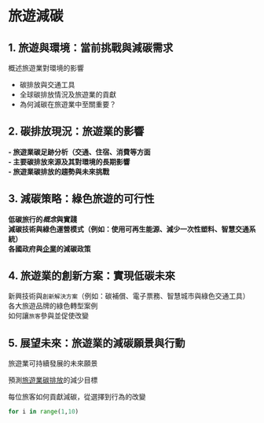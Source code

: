 # 旅遊減碳
## 1. 旅遊與環境：當前挑戰與減碳需求
概述旅遊業對環境的影響
- 碳排放與交通工具
- 全球碳排放情況及旅遊業的貢獻
- 為何減碳在旅遊業中至關重要？
## 2. 碳排放現況：旅遊業的影響
**- 旅遊業碳足跡分析（交通、住宿、消費等方面**\
**- 主要碳排放來源及其對環境的長期影響**\
**- 旅遊業碳排放的趨勢與未來挑戰**
## 3. 減碳策略：綠色旅遊的可行性
**低碳旅行的*概念*與實踐**\
**減碳技術與綠色運營模式（例如：使用可再生能源、減少一次性塑料、智慧交通系統）**\
**各國政府與<ins>企業</ins>的減碳政策**
## 4. 旅遊業的創新方案：實現低碳未來
新興技術與`創新解決方案`（例如：碳補償、電子票務、智慧城市與綠色交通工具）\
各大旅遊品牌的綠色轉型案例\
如何讓`旅客`參與並促使改變
## 5. 展望未來：旅遊業的減碳願景與行動
旅遊業可持續發展的未來願景

預測[旅遊業碳排放](../)的減少目標

每位旅客如何貢獻減碳，從選擇到行為的改變

```python
for i in range(1,10)
```
